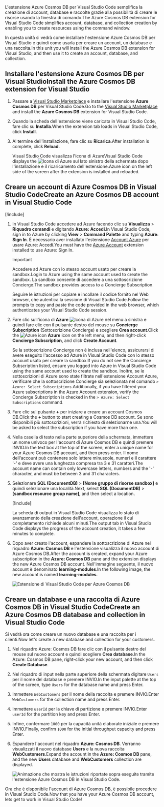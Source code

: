 <span data-ttu-id="7c2a8-101">L'estensione Azure Cosmos DB per Visual Studio Code semplifica la creazione di account, database e raccolte grazie alla possibilità di creare le risorse usando la finestra di comando.</span><span class="sxs-lookup"><span data-stu-id="7c2a8-101">The Azure Cosmos DB extension for Visual Studio Code simplifies account, database, and collection creation by enabling you to create resources using the command window.</span></span>

<span data-ttu-id="7c2a8-102">In questa unità si vedrà come installare l'estensione Azure Cosmos DB per Visual Studio e quindi come usarla per creare un account, un database e una raccolta.</span><span class="sxs-lookup"><span data-stu-id="7c2a8-102">In this unit you will install the Azure Cosmos DB extension for Visual Studio, and then use it to create an account, database, and collection.</span></span>

## <a name="install-the-azure-cosmos-db-extension-for-visual-studio"></a><span data-ttu-id="7c2a8-103">Installare l'estensione Azure Cosmos DB per Visual Studio</span><span class="sxs-lookup"><span data-stu-id="7c2a8-103">Install the Azure Cosmos DB extension for Visual Studio</span></span>

1. <span data-ttu-id="7c2a8-104">Passare a [Visual Studio Marketplace](https://marketplace.visualstudio.com/items?itemName=ms-azuretools.vscode-cosmosdb) e installare l'estensione **Azure Cosmos DB** per Visual Studio Code.</span><span class="sxs-lookup"><span data-stu-id="7c2a8-104">Go to the [Visual Studio Marketplace](https://marketplace.visualstudio.com/items?itemName=ms-azuretools.vscode-cosmosdb) and install the **Azure Cosmos DB** extension for Visual Studio Code.</span></span>

1. <span data-ttu-id="7c2a8-105">Quando la scheda dell'estensione viene caricata in Visual Studio Code, fare clic su **Installa**.</span><span class="sxs-lookup"><span data-stu-id="7c2a8-105">When the extension tab loads in Visual Studio Code, click **Install**.</span></span>

1. <span data-ttu-id="7c2a8-106">Al termine dell'installazione, fare clic su **Ricarica**.</span><span class="sxs-lookup"><span data-stu-id="7c2a8-106">After installation is complete, click **Reload**.</span></span>

    <span data-ttu-id="7c2a8-107">Visual Studio Code visualizza l'icona di Azure</span><span class="sxs-lookup"><span data-stu-id="7c2a8-107">Visual Studio Code displays the</span></span> ![Icona di Azure](../media/2-setup/visual-studio-code-explorer-icon.png) <span data-ttu-id="7c2a8-109">sul lato sinistro della schermata dopo l'installazione e il ricaricamento dell'estensione.</span><span class="sxs-lookup"><span data-stu-id="7c2a8-109">Azure icon on the left side of the screen after the extension is installed and reloaded.</span></span>

## <a name="create-an-azure-cosmos-db-account-in-visual-studio-code"></a><span data-ttu-id="7c2a8-110">Creare un account di Azure Cosmos DB in Visual Studio Code</span><span class="sxs-lookup"><span data-stu-id="7c2a8-110">Create an Azure Cosmos DB account in Visual Studio Code</span></span>

[!include[](../../../includes/azure-sandbox-activate.md)]

1. <span data-ttu-id="7c2a8-111">In Visual Studio Code accedere ad Azure facendo clic su **Visualizza** > **Riquadro comandi** e digitando **Azure: Accedi**.</span><span class="sxs-lookup"><span data-stu-id="7c2a8-111">In Visual Studio Code, sign in to Azure by clicking **View** > **Command Palette** and typing **Azure: Sign In**.</span></span> <span data-ttu-id="7c2a8-112">È necessario aver installato l'estensione [Account Azure](https://marketplace.visualstudio.com/items?itemName=ms-vscode.azure-account) per usare Azure: Accedi.</span><span class="sxs-lookup"><span data-stu-id="7c2a8-112">You must have the [Azure Account](https://marketplace.visualstudio.com/items?itemName=ms-vscode.azure-account) extension installed to use Azure: Sign In.</span></span>

    > [!IMPORTANT]
    > <span data-ttu-id="7c2a8-113">Accedere ad Azure con lo stesso account usato per creare la sandbox.</span><span class="sxs-lookup"><span data-stu-id="7c2a8-113">Login to Azure using the same account used to create the sandbox.</span></span> <span data-ttu-id="7c2a8-114">La sandbox consente di accedere a una sottoscrizione Concierge.</span><span class="sxs-lookup"><span data-stu-id="7c2a8-114">The sandbox provides access to a Concierge Subscription.</span></span>

    <span data-ttu-id="7c2a8-115">Seguire le istruzioni per copiare e incollare il codice fornito nel Web browser, che autentica la sessione di Visual Studio Code.</span><span class="sxs-lookup"><span data-stu-id="7c2a8-115">Follow the prompts to copy and paste the code provided in the web browser, which authenticates your Visual Studio Code session.</span></span>

1. <span data-ttu-id="7c2a8-116">Fare clic sull'icona di **Azure** ![Icona di Azure](../media/2-setup/visual-studio-code-explorer-icon.png) nel menu a sinistra e quindi fare clic con il pulsante destro del mouse su **Concierge Subscription** (Sottoscrizione Concierge) e scegliere **Crea account**.</span><span class="sxs-lookup"><span data-stu-id="7c2a8-116">Click the ![Azure icon](../media/2-setup/visual-studio-code-explorer-icon.png) **Azure** icon on the left menu, and then right-click **Concierge Subscription**, and click **Create Account**.</span></span>

    <span data-ttu-id="7c2a8-117">Se la sottoscrizione Concierge non è inclusa nell'elenco, assicurarsi di avere eseguito l'accesso ad Azure in Visual Studio Code con lo stesso account usato per creare la sandbox.</span><span class="sxs-lookup"><span data-stu-id="7c2a8-117">If you do not see the Concierge Subscription listed, ensure you logged into Azure in Visual Studio Code using the same account used to create the sandbox.</span></span> <span data-ttu-id="7c2a8-118">Inoltre, se le sottoscrizioni di Azure sono state filtrate nell'estensione Account Azure, verificare che la sottoscrizione Concierge sia selezionata nel comando `> Azure: Select Subscriptions`.</span><span class="sxs-lookup"><span data-stu-id="7c2a8-118">Additionally, if you have filtered your Azure subscriptions in the Azure Account extension, verify the Concierge Subscription is checked in the `> Azure: Select Subscriptions` command.</span></span>

1. <span data-ttu-id="7c2a8-119">Fare clic sul pulsante __+__ per iniziare a creare un account Cosmos DB.</span><span class="sxs-lookup"><span data-stu-id="7c2a8-119">Click the __+__ button to start creating a Cosmos DB account.</span></span> <span data-ttu-id="7c2a8-120">Se sono disponibili più sottoscrizioni, verrà richiesto di selezionarne una.</span><span class="sxs-lookup"><span data-stu-id="7c2a8-120">You will be asked to select the subscription if you have more than one.</span></span>

1. <span data-ttu-id="7c2a8-121">Nella casella di testo nella parte superiore della schermata, immettere un nome univoco per l'account di Azure Cosmos DB e quindi premere INVIO.</span><span class="sxs-lookup"><span data-stu-id="7c2a8-121">In the text box at the top of the screen, enter a unique name for your Azure Cosmos DB account, and then press enter.</span></span> <span data-ttu-id="7c2a8-122">Il nome dell'account può contenere solo lettere minuscole, numeri e il carattere '-' e deve avere una lunghezza compresa tra 3 e 31 caratteri.</span><span class="sxs-lookup"><span data-stu-id="7c2a8-122">The account name can contain only lowercase letters, numbers and the '-' character, and must be between 3 and 31 characters.</span></span>

1. <span data-ttu-id="7c2a8-123">Selezionare **SQL (DocumentDB)** > **<rgn>[Nome gruppo di risorse sandbox]</rgn>** e quindi selezionare una località.</span><span class="sxs-lookup"><span data-stu-id="7c2a8-123">Next, select **SQL (DocumentDB)** > **<rgn>[sandbox resource group name]</rgn>**, and then select a location.</span></span>

    [!include[](../../../includes/azure-sandbox-regions-first-mention-note-friendly.md)]

    <span data-ttu-id="7c2a8-124">La scheda di output in Visual Studio Code visualizza lo stato di avanzamento della creazione dell'account, operazione il cui completamento richiede alcuni minuti.</span><span class="sxs-lookup"><span data-stu-id="7c2a8-124">The output tab in Visual Studio Code displays the progress of the account creation, it takes a few minutes to complete.</span></span>

1. <span data-ttu-id="7c2a8-125">Dopo aver creato l'account, espandere la sottoscrizione di Azure nel riquadro **Azure: Cosmos DB** e l'estensione visualizza il nuovo account di Azure Cosmos DB.</span><span class="sxs-lookup"><span data-stu-id="7c2a8-125">After the account is created, expand your Azure subscription in the **Azure: Cosmos DB** pane and the extension displays the new Azure Cosmos DB account.</span></span> <span data-ttu-id="7c2a8-126">Nell'immagine seguente, il nuovo account è denominato **learning-modules**.</span><span class="sxs-lookup"><span data-stu-id="7c2a8-126">In the following image, the new account is named **learning-modules**.</span></span>

    ![Estensione di Visual Studio Code per Azure Cosmos DB](../media/2-setup/azure-cosmos-db-vs-code-extension.png)

## <a name="create-an-azure-cosmos-db-database-and-collection-in-visual-studio-code"></a><span data-ttu-id="7c2a8-128">Creare un database e una raccolta di Azure Cosmos DB in Visual Studio Code</span><span class="sxs-lookup"><span data-stu-id="7c2a8-128">Create an Azure Cosmos DB database and collection in Visual Studio Code</span></span>

<span data-ttu-id="7c2a8-129">Si vedrà ora come creare un nuovo database e una raccolta per i clienti.</span><span class="sxs-lookup"><span data-stu-id="7c2a8-129">Now let's create a new database and collection for your customers.</span></span>

1. <span data-ttu-id="7c2a8-130">Nel riquadro Azure: Cosmos DB fare clic con il pulsante destro del mouse sul nuovo account e quindi scegliere **Crea database**.</span><span class="sxs-lookup"><span data-stu-id="7c2a8-130">In the Azure: Cosmos DB pane, right-click your new account, and then click **Create Database**.</span></span>
1. <span data-ttu-id="7c2a8-131">Nel riquadro di input nella parte superiore della schermata digitare `Users` per il nome del database e premere INVIO.</span><span class="sxs-lookup"><span data-stu-id="7c2a8-131">In the input palette at the top of the screen, type `Users` for the database name and press Enter.</span></span>
1. <span data-ttu-id="7c2a8-132">Immettere `WebCustomers` per il nome della raccolta e premere INVIO.</span><span class="sxs-lookup"><span data-stu-id="7c2a8-132">Enter `WebCustomers` for the collection name and press Enter.</span></span>
1. <span data-ttu-id="7c2a8-133">Immettere `userId` per la chiave di partizione e premere INVIO.</span><span class="sxs-lookup"><span data-stu-id="7c2a8-133">Enter `userId` for the partition key and press Enter.</span></span>
1. <span data-ttu-id="7c2a8-134">Infine, confermare `1000` per la capacità unità elaborate iniziale e premere INVIO.</span><span class="sxs-lookup"><span data-stu-id="7c2a8-134">Finally, confirm `1000` for the initial throughput capacity and press Enter.</span></span>
1. <span data-ttu-id="7c2a8-135">Espandere l'account nel riquadro **Azure: Cosmos DB**. Verranno visualizzati il nuovo database **Users** e la nuova raccolta **WebCustomers**.</span><span class="sxs-lookup"><span data-stu-id="7c2a8-135">Expand the account in the **Azure: Cosmos DB** pane, and the new **Users** database and **WebCustomers** collection are displayed.</span></span>

    ![Animazione che mostra le istruzioni riportate sopra eseguite tramite l'estensione Azure Cosmos DB in Visual Studio Code.](../media/2-setup/vs-code-azure-cosmos-db-extension.gif)

<span data-ttu-id="7c2a8-137">Ora che è disponibile l'account di Azure Cosmos DB, è possibile procedere in Visual Studio Code.</span><span class="sxs-lookup"><span data-stu-id="7c2a8-137">Now that you have your Azure Cosmos DB account, lets get to work in Visual Studio Code!</span></span>
